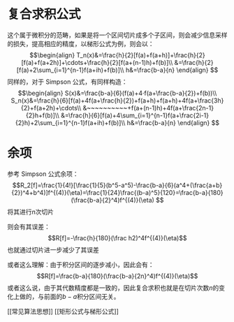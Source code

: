 # 复合求积公式

这个属于微积分的范畴，如果是将一个区间切片成多个子区间，则会减少信息采样的损失，提高相应的精度，以梯形公式为例，则会以：
$$\begin{align}
T_n(x)&=\frac{h}{2}[f(a)+f(a+h)]+\frac{h}{2}[f(a)+f(a+2h)]+\cdots+\frac{h}{2}[f(a+(n-1)h)+f(b)]\\
&=\frac{h}{2}[f(a)+2\sum_{i=1}^{n-1}f(a+ih)+f(b)]\\
h&=\frac{b-a}{n}
\end{align}
$$
同样的，对于 Simpson 公式，有同样构造：
$$\begin{align}
S(x)&=\frac{b-a}{6}(f(a)+4·f(a+\frac{b-a}{2})+f(b))\\
S_n(x)&=\frac{h}{6}[f(a)+4f(a+\frac{h}{2})+f(a+h)+f(a+h)+4f(a+\frac{3h}{2}+f(a+2h)+\cdots\\
&~~~~~~~~~~+f(a+(n-1)h)+4f(a+\frac{2n-1}{2}h+f(b)]\\
&=\frac{h}{6}[f(a)+4\sum_{i=1}^{n-1}f(a+\frac{2i-1}{2}h)+2\sum_{i=1}^{n-1}f(a+ih)+f(b)]\\
h&=\frac{b-a}{n}
\end{align}
$$
# 余项

参考 Simpson 公式余项：
$$R_2[f]=\frac{1}{4!}[\frac{1}{5}(b^5-a^5)-\frac{b-a}{6}(a^4+(\frac{a+b}{2})^4+b^4)]f^{(4)}(\eta)=\frac{1}{24}\frac{(b-a)^5}{120}=\frac{b-a}{180}(\frac{b-a}{2}^4)f^{(4)}(\eta)
$$
将其进行$n$次切片

则会有其误差：
$$R[f]=-\frac{h}{180}(\frac h2)^4f^{(4)}(\eta)$$
也就通过切片进一步减少了其误差

或者这么理解：由于积分区间的逐步减小，因此会有：
$$R[f]=\frac{b-a}{180}(\frac{b-a}{2n}^4)f^{(4)}(\eta)$$
或者这么说，由于其代数精度都是一致的，因此复合求积也就是在切片次数$n$的变化上做的，与前面的$b-a$积分区间无关。

[[常见算法思想]]
[[矩形公式与梯形公式]]